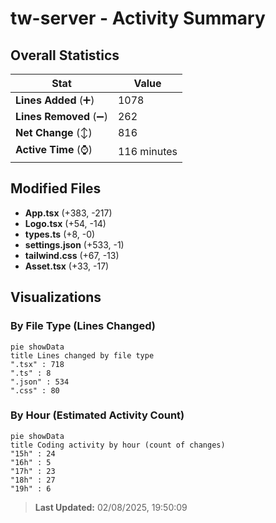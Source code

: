 # tw-server - Activity Summary 

## Overall Statistics

| Stat                   | Value                                                             |
| ---------------------- | ----------------------------------------------------------------- |
| **Lines Added** (➕)   | 1078                                          |
| **Lines Removed** (➖) | 262                                        |
| **Net Change** (↕)    | 816                |
| **Active Time** (⌚)   | 116 minutes |


## Modified Files
- **App.tsx** (+383, -217)
- **Logo.tsx** (+54, -14)
- **types.ts** (+8, -0)
- **settings.json** (+533, -1)
- **tailwind.css** (+67, -13)
- **Asset.tsx** (+33, -17)

## Visualizations

### By File Type (Lines Changed)

```mermaid
pie showData
title Lines changed by file type
".tsx" : 718
".ts" : 8
".json" : 534
".css" : 80
```

### By Hour (Estimated Activity Count)

```mermaid
pie showData
title Coding activity by hour (count of changes)
"15h" : 24
"16h" : 5
"17h" : 23
"18h" : 27
"19h" : 6
```


> **Last Updated:** 02/08/2025, 19:50:09